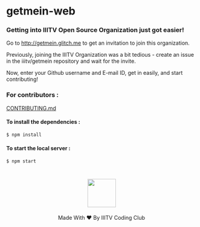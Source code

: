 # getmein-web

### Getting into IIITV Open Source Organization just got easier!

Go to http://getmein.glitch.me to get an invitation to join this organization.

Previously, joining the IIITV Organization was a bit tedious - create an issue in the iiitv/getmein repository and wait for the invite.

Now, enter your Github username and E-mail ID, get in easily, and start contributing!

### For contributors :

[CONTRIBUTING.md](https://github.com/iiitv/getmein-web/blob/master/CONTRIBUTING.md)

#### To install the dependencies :

```sh
$ npm install
```

#### To start the local server :

```sh
$ npm start
```

<h1 align="center"><a href="https://www.facebook.com/iiitv.codingclub/"><img width="75px" src="https://scontent.fbom3-2.fna.fbcdn.net/v/t1.0-1/p200x200/21616257_1209956105817094_7242516145331503157_n.png?_nc_cat=0&oh=fe4af8e140f77b4284e1aa66c7c705d6&oe=5BCE16A8"></img></a>
</h1>
<p align="center">Made With ❤ By IIITV Coding Club</p>
